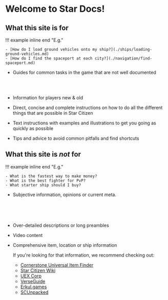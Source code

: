 # Welcome to Star Docs!

## What this site is for

!!! example inline end "E.g."
    
    - [How do I load ground vehicles onto my ship?](./ships/loading-ground-vehicles.md)
    - [How do I find the spaceport at each city?](./navigation/find-spaceport.md)

- Guides for common tasks in the game that are not well documented

<br/>
<br/>

- Information for players new & old

- Direct, concise and complete instructions on how to do all the different things that are possible in Star Citizen

- Text instructions with examples and illustrations to get you going as quickly as possible

- Tips and advice to avoid common pitfalls and find shortcuts

## What this site is *not* for

!!! example inline end "E.g."
    
    - What is the fastest way to make money?
    - What is the best fighter for PvP?
    - What starter ship should I buy?

- Subjective information, opinions or current meta.

<br/>
<br/>
<br/>

- Over-detailed descriptions or long preambles

- Video content

- Comprehensive item, location or ship information

    If you're looking for that information, we recommend checking out:

    - [Cornerstone Universal Item Finder](https://finder.cstone.space/)
    - [Star Citizen Wiki](https://starcitizen.tools/)
    - [UEX Corp](https://uexcorp.space/)
    - [VerseGuide](https://verseguide.com/)
    - [Erkul.games](https://www.erkul.games/)
    - [SCUnpacked](https://scunpacked.com/)